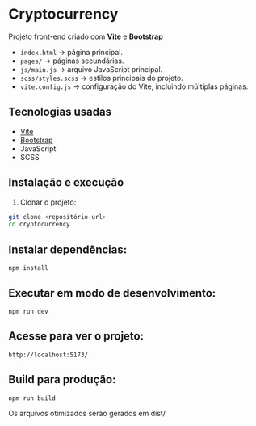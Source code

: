 # Cryptocurrency

Projeto front-end criado com **Vite** e **Bootstrap**

- `index.html` → página principal.  
- `pages/` → páginas secundárias.  
- `js/main.js` → arquivo JavaScript principal.  
- `scss/styles.scss` → estilos principais do projeto.  
- `vite.config.js` → configuração do Vite, incluindo múltiplas páginas.

## Tecnologias usadas

- [Vite](https://vitejs.dev/)  
- [Bootstrap](https://getbootstrap.com/)  
- JavaScript  
- SCSS  

## Instalação e execução

1. Clonar o projeto:
```bash
git clone <repositório-url>
cd cryptocurrency
```
## Instalar dependências:
```
npm install
```
## Executar em modo de desenvolvimento:
```
npm run dev
```

## Acesse para ver o projeto:
```
http://localhost:5173/
```

## Build para produção:
```
npm run build
```
Os arquivos otimizados serão gerados em dist/
